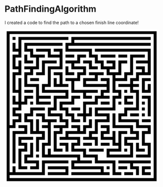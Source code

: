 # PathFindingAlgorithm
I created a code to find the path to a chosen finish line coordinate!

![Maze Image](https://github.com/Deonatan/PathFindingAlgorithm/blob/main/maze%20shape.png)
